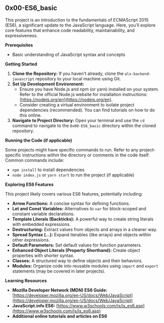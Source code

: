 ## 0x00-ES6_basic

This project is an introduction to the fundamentals of ECMAScript 2015 (ES6), a significant update to the JavaScript language. Here, you'll explore core features that enhance code readability, maintainability, and expressiveness.

**Prerequisites**

* Basic understanding of JavaScript syntax and concepts

**Getting Started**

1. **Clone the Repository:** If you haven't already, clone the `alx-backend-javascript` repository to your local machine using Git.
2. **Set Up Development Environment:**
    * Ensure you have Node.js and npm (or yarn) installed on your system. Refer to the official Node.js website for installation instructions: [https://nodejs.org/en](https://nodejs.org/en).
    * Consider creating a virtual environment to isolate project dependencies (recommended). You can find tutorials on how to do this online.
3. **Navigate to Project Directory:** Open your terminal and use the `cd` command to navigate to the `0x00-ES6_basic` directory within the cloned repository.

**Running the Code (if applicable)**

Some projects might have specific commands to run. Refer to any project-specific instructions within the directory or comments in the code itself. Common commands include:

* `npm install` to install dependencies
* `node index.js` or `yarn start` to run the project (if applicable)

**Exploring ES6 Features**

This project likely covers various ES6 features, potentially including:

* **Arrow Functions:** A concise syntax for defining functions.
* **Let and Const Variables:** Alternatives to `var` for block-scoped and constant variable declarations.
* **Template Literals (Backticks):** A powerful way to create string literals with embedded expressions.
* **Destructuring:** Extract values from objects and arrays in a cleaner way.
* **Spread Syntax (...):**  Expand iterables (like arrays) and objects within other expressions.
* **Default Parameters:** Set default values for function parameters.
* **Enhanced Object Literals (Property Shorthand):** Create object properties with shorter syntax.
* **Classes:** A structured way to define objects and their behaviors.
* **Modules:** Organize code into reusable modules using `import` and `export` statements (may be covered in later projects).

**Learning Resources**

* **Mozilla Developer Network (MDN) ES6 Guide:** [https://developer.mozilla.org/en-US/docs/Web/JavaScript](https://developer.mozilla.org/en-US/docs/Web/JavaScript)
* **JavaScript.info ES6:** [https://www.w3schools.com/js/js_es6.asp](https://www.w3schools.com/js/js_es6.asp)
* **Additional online tutorials and articles on ES6**
